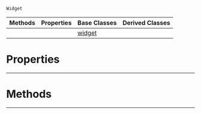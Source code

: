  `Widget`

|Methods|Properties|Base Classes|Derived Classes|
|---|---|---|---|
| | |[widget](https://github.com/zeroengineteam/ZeroDocs/blob/master/code_reference/class_reference/widget.markdown)| |


 #  Properties


---  
 #  Methods


---  
 

 